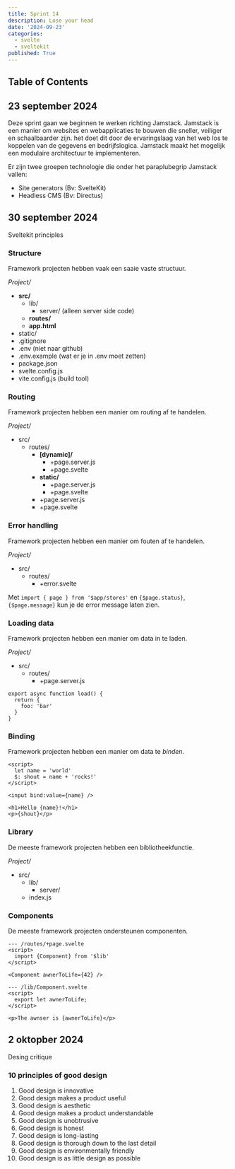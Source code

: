 ```yaml
---
title: Sprint 14
description: Lose your head
date: '2024-09-23'
categories:
  - svelte
  - sveltekit
published: True
---
```


## Table of Contents

## 23 september 2024
Deze sprint gaan we beginnen te werken richting Jamstack. Jamstack is een manier om websites en webapplicaties te bouwen die sneller, veiliger en schaalbaarder zijn. het doet dit door de ervaringslaag van het web los te koppelen van de gegevens en bedrijfslogica.
Jamstack maakt het mogelijk een modulaire architectuur te implementeren. 

Er zijn twee groepen technologie die onder het paraplubegrip Jamstack vallen:
- Site generators (Bv: SvelteKit)
- Headless CMS (Bv: Directus)

## 30 september 2024
Sveltekit principles

### Structure
Framework projecten hebben vaak een saaie vaste structuur.

_Project/_
- **src/**
  - lib/
    - server/ (alleen server side code)
  - **routes/**
  - **app.html**
- static/
- .gitignore
- .env (niet naar github)
- .env.example (wat er je in .env moet zetten)
- package.json
- svelte.config.js
- vite.config.js (build tool)

### Routing
Framework projecten hebben een manier om routing af te handelen.

_Project/_
- src/
  - routes/
    - **[dynamic]/**
      - +page.server.js
      - +page.svelte
    - **static/**
      - +page.server.js
      - +page.svelte
    - +page.server.js
    - +page.svelte
 
### Error handling
Framework projecten hebben een manier om fouten af te handelen.

_Project/_
- src/
  - routes/
    - +error.svelte
   
Met `import { page } from '$app/stores'` en `{$page.status}`, `{$page.message}` kun je de error message laten zien.

### Loading data
Framework projecten hebben een manier om data in te laden.

_Project/_
- src/
  - routes/
    - +page.server.js
   
```JS
export async function load() {
  return {
    foo: 'bar'
  }
}
```

### Binding
Framework projecten hebben een manier om data te _binden_.

```svelte
<script>
  let name = 'world'
  $: shout = name + 'rocks!'
</script>  

<input bind:value={name} />

<h1>Hello {name}!</h1>
<p>{shout}</p>
```

### Library
De meeste framework projecten hebben een bibliotheekfunctie.

_Project/_
- src/
  - lib/
    - server/
  - index.js

### Components 
De meeste framework projecten ondersteunen componenten.

```svelte
--- /routes/+page.svelte
<script>
  import {Component} from '$lib'
</script>

<Component awnerToLife={42} />

--- /lib/Component.svelte
<script>
  export let awnerToLife;
</script>

<p>The awnser is {awnerToLife}</p>
```

## 2 oktopber 2024
Desing critique

### 10 principles of good design
1. Good design is innovative
2. Good design makes a product useful
3. Good design is aesthetic
4. Good design makes a product understandable 
6. Good design is unobtrusive
7. Good design is honest
8. Good design is long-lasting
9. Good design is thorough down to the last detail
10. Good design is environmentally friendly
11. Good design is as little design as possible
